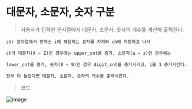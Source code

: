 # 대문자, 소문자, 숫자 구분

> 사용자가 입력한 문자열에서 대문자, 소문자, 숫자의 개수를 계산해 출력한다.

    str 문자열에서 인덱스 i에 해당하는 문자를 가져와 ch에 저장하고 나서

    ch가 대문자(A ~ Z)인 경우에는 upper_cnt를 증가, 소문자(a ~ z)인 경우에는
    
    lower_cnt를 증가, 숫자(0 ~ 9)인 경우 digit_cnt를 증가시키고, i를 1 증가시킨다.

    전부 다 돌았다면 대문자, 소문자, 숫자의 개수를 출력시킨다.

> 코드
   
![image](https://github.com/user-attachments/assets/820c71ea-15b1-47c2-85cb-771e8ec94a03)
